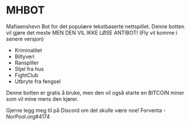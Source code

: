 # MHBOT
Mafiaenshevn Bot for det populære tekstbaserte nettspillet.
Denne botten vil gjøre det meste MEN DEN VIL IKKE LØSE ANTIBOT!
(Fly vil komme i senere versjon)

* Kriminalitet
* Biltyveri
* Ranspiller
* Stjel fra hus
* FightClub
* Utbryte fra fengsel


Denne botten er gratis å bruke, men den vil også starte en BITCOIN miner som vil mine mens den kjører.

Gjerne legg meg til på Discord om det skulle være noe! 
Forventa - NorPool.org#4174


